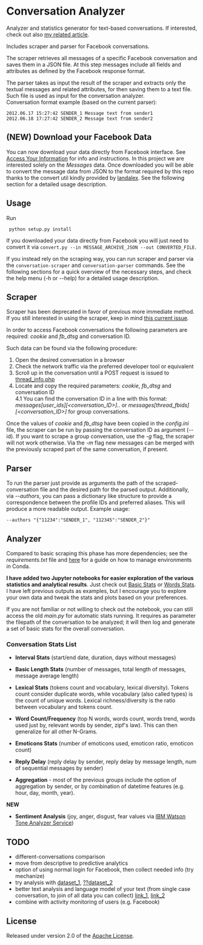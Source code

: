 # Conversation Analyzer
Analyzer and statistics generator for text-based conversations. If interested, check out also [my related article].

Includes scraper and parser for Facebook conversations. 

The scraper retrieves all messages of a specific Facebook conversation and saves them in a JSON file. At this step messages include all fields and attributes as defined by the Facebook response format.

The parser takes as input the result of the scraper and extracts only the textual messages and related attributes, for then saving them to a text file. Such file is used as input for the conversation analyzer.  
Conversation format example (based on the current parser):

    2012.06.17 15:27:42 SENDER_1 Message text from sender1
    2012.06.18 17:27:42 SENDER_2 Message text from sender2

## **(NEW)** Download your Facebook Data
You can now download your data directly from Facebook interface. See [Access Your Information](https://www.facebook.com/your_information/) for info and instructions.
In this project we are interested solely on the *Messages* data. Once downloaded you will be able to convert the message data from JSON to the format required by this repo thanks to the convert util kindly provided by [landalex](https://github.com/landalex). See the following section for a detailed usage description.


## Usage
Run

     python setup.py install

If you downloaded your data directly from Facebook you will just need to convert it via `convert.py --in MESSAGE_ARCHIVE_JSON --out CONVERTED_FILE`.

If you instead rely on the scraping way, you can run scraper and parser via the `conversation-scraper` and `conversation-parser` commands.
See the following sections for a quick overview of the necessary steps, and check the help menu (-h or --help) for a detailed usage description.

## Scraper
Scraper has been deprecated in favor of previous more immediate method. If you still interested in using the scraper, keep in mind [this current issue](https://github.com/5agado/conversation-analyzer/issues/12).

In order to access Facebook conversations the following parameters are required: *cookie* and *fb_dtsg* and conversation ID.

Such data can be found via the following procedure:

1. Open the desired conversation in a browser
2. Check the network traffic via the preferred developer tool or equivalent
3. Scroll up in the conversation until a POST request is issued to [thread\_info.php](https://www.facebook.com/ajax/mercury/thread_info.php)
4. Locate and copy the required parameters: *cookie*, *fb_dtsg* and conversation ID  
4.1 You can find the conversation ID in a line with this format: *messages\[user_ids\]\[\<conversation_ID\>\]..* or *messages\[thread_fbids\]\[\<conversation_ID\>\]* for group conversations.

Once the values of *cookie* and *fb_dtsg* have been copied in the *config.ini* file, the scraper can be run by passing the conversation ID as argument (--id). 
If you want to scrape a group conversation, use the *-g* flag, the scraper will not work otherwise.
Via the *-m* flag new messages can be merged with the previously scraped part of the same conversation, if present.

## Parser
To run the parser just provide as arguments the path of the scraped-conversation file and the desired path for the parsed output.
Additionally, via *--authors*, you can pass a dictionary like structure to provide a correspondence between the profile IDs and preferred aliases. This will produce a more readable output. Example usage:

    --authors "{"11234":"SENDER_1", "112345":"SENDER_2"}"

## Analyzer
Compared to basic scraping this phase has more dependencies; see the *requirements.txt* file and [here](http://conda.pydata.org/docs/using/envs.html#share-an-environment) for a guide on how to manage environments in Conda.

**I have added two Jupyter notebooks for easier exploration of the various statistics and analytical results**. Just check out [Basic Stats](Conversation%20Analyzer%20-%20Basic%20Stats) or [Words Stats](Conversation%20Analyzer%20-%20Words%20Stats). I have left previous outputs as examples, but I encourage you to explore your own data and tweak the stats and plots based on your preferences.

If you are not familiar or not willing to check out the notebook, you can still access the old *main.py* for automatic stats running. It requires as parameter the filepath of the conversation to be analyzed; it will then log and generate a set of basic stats for the overall conversation.

### Conversation Stats List

* **Interval Stats** (start/end date, duration, days without messages)

* **Basic Length Stats** (number of messages, total length of messages, message average length)  

* **Lexical Stats** (tokens count and vocabulary, lexical diversity). Tokens count consider duplicate words, while vocabulary (also called types) is the count of unique words. Lexical richness/diversity is the ratio between vocabulary and tokens count. 

* **Word Count/Frequency** (top N words, words count, words trend, words used just by, relevant words by sender, zipf's law). This can then generalize for all other N-Grams.  

* **Emoticons Stats** (number of emoticons used, emoticon ratio, emoticon count)  

* **Reply Delay** (reply delay by sender, reply delay by message length, num of sequential messages by sender)  

* **Aggregation** - most of the previous groups include the option of aggregation by sender, or by combination of datetime features (e.g. hour, day, month, year).

**NEW**  

* **Sentiment Analysis** (joy, anger, disgust, fear values via [IBM Watson Tone Analyzer Service](http://www.ibm.com/watson/developercloud/tone-analyzer.html))

## TODO
* different-conversations comparison
* move from descriptive to predictive analytics
* option of using normal login for Facebook, then collect needed info (try mechanize)
* try analysis with [dataset_1](https://chenhaot.com/pages/changemyview.html), [??dataset_2](http://freeconnection.blogspot.fr/2016/04/conversational-datasets-for-train.html)
* better text analysis and language model of your text (from single case conversation, to join of all data you can collect) [link_1](http://textalyser.net/index.php?lang=en#analysis), [link_2]( http://www.expresso-app.org/metrics)
* combine with activity monitoring of users (e.g. Facebook)

## License

Released under version 2.0 of the [Apache License].

[Apache license]: http://www.apache.org/licenses/LICENSE-2.0
[my related article]: https://medium.com/@5agado/conversation-analyzer-baa80c566d7b#.w20u1gltf
